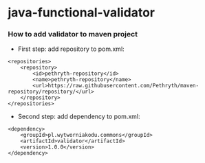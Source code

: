 # java-functional-validator

### How to add validator to maven project

- First step: add repository to pom.xml:

```
<repositories>
    <repository>
        <id>pethryth-repository</id>
        <name>pethryth-repository</name>
        <url>https://raw.githubusercontent.com/Pethryth/maven-repository/repository/</url>
    </repository>
</repositories>
```

- Second step: add dependency to pom.xml:

```
<dependency>
    <groupId>pl.wytworniakodu.commons</groupId>
    <artifactId>validator</artifactId>
    <version>1.0.0</version>
</dependency>
```
